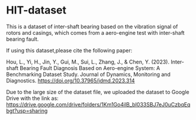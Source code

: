 # HIT-dataset
This is a dataset of inter-shaft bearing based on the vibration signal of rotors and casings, which comes from a aero-engine test with inter-shaft bearing fault. 

If using this dataset,please cite the following paper:

Hou, L., Yi, H., Jin, Y., Gui, M., Sui, L., Zhang, J., & Chen, Y. (2023). Inter-shaft Bearing Fault Diagnosis Based on Aero-engine System: A Benchmarking Dataset Study. Journal of Dynamics, Monitoring and Diagnostics. https://doi.org/10.37965/jdmd.2023.314

Due to the large size of the dataset file, we uploaded the dataset to Google Drive with the link as: https://drive.google.com/drive/folders/1Km1Go4ilB_bI033SBJ7eJ0uCzbqEqbgt?usp=sharing
